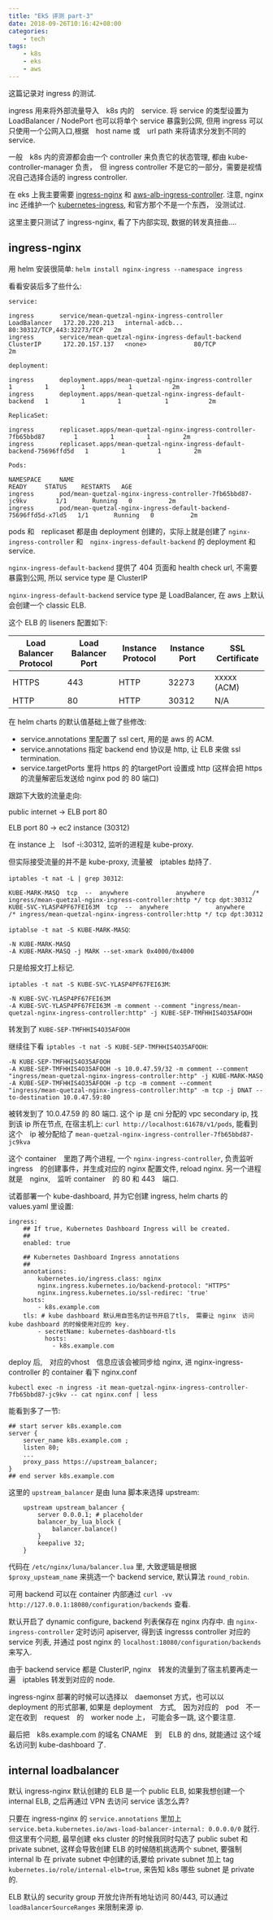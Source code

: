 ```yaml
---
title: "EkS 评测 part-3"
date: 2018-09-26T10:16:42+08:00
categories:
    - tech
tags:
    - k8s
    - eks
    - aws
---
```


这篇记录对 ingress 的测试.

ingress 用来将外部流量导入　k8s 内的　service. 将 service 的类型设置为 LoadBalancer / NodePort 也可以将单个 service 暴露到公网, 但用 ingress 可以只使用一个公网入口,根据　host name 或　url path 来将请求分发到不同的 service.

一般　k8s 内的资源都会由一个 controller 来负责它的状态管理, 都由 kube-controller-manager 负责，　但 ingress controller 不是它的一部分，需要是视情况自己选择合适的 ingress controller.

在 eks 上我主要需要 [ingress-nginx](https://github.com/kubernetes/ingress-nginx) 和 [aws-alb-ingress-controller](https://github.com/kubernetes-sigs/aws-alb-ingress-controller). 注意, nginx inc 还维护一个 [kubernetes-ingress](https://github.com/nginxinc/kubernetes-ingress), 和官方那个不是一个东西， 没测试过.

这里主要只测试了 ingress-nginx, 看了下内部实现, 数据的转发真扭曲....

## ingress-nginx

用 helm 安装很简单: `helm install nginx-ingress --namespace ingress`

看看安装后多了些什么:

    service:

    ingress       service/mean-quetzal-nginx-ingress-controller        LoadBalancer   172.20.220.213   internal-adcb...   80:30312/TCP,443:32273/TCP   2m
    ingress       service/mean-quetzal-nginx-ingress-default-backend   ClusterIP      172.20.157.137   <none>             80/TCP                       2m

    deployment:

    ingress       deployment.apps/mean-quetzal-nginx-ingress-controller        1         1         1            1           2m
    ingress       deployment.apps/mean-quetzal-nginx-ingress-default-backend   1         1         1            1           2m
    
    ReplicaSet:

    ingress       replicaset.apps/mean-quetzal-nginx-ingress-controller-7fb65bbd87        1         1         1         2m
    ingress       replicaset.apps/mean-quetzal-nginx-ingress-default-backend-75696ffd5d   1         1         1         2m

    Pods:

    NAMESPACE     NAME                                                              READY     STATUS    RESTARTS   AGE
    ingress       pod/mean-quetzal-nginx-ingress-controller-7fb65bbd87-jc9kv        1/1       Running   0          2m
    ingress       pod/mean-quetzal-nginx-ingress-default-backend-75696ffd5d-x7ld5   1/1       Running   0          2m

pods 和　replicaset 都是由 deployment 创建的，实际上就是创建了 `nginx-ingress-controller` 和　`nginx-ingress-default-backend` 的 deployment 和 service.

`nginx-ingress-default-backend` 提供了 404 页面和 health check url, 不需要暴露到公网, 所以 service type 是 ClusterIP

`nginx-ingress-default-backend` service type 是 LoadBalancer, 在 aws 上默认会创建一个 classic ELB.

这个 ELB 的 liseners 配置如下:


| Load Balancer Protocol | Load Balancer Port | Instance Protocol |  Instance Port  | SSL Certificate |
|------------------------|--------------------|-------------------|-----------------|-----------------|
| HTTPS                  | 443                | HTTP              | 32273           | xxxxx (ACM)         |
| HTTP                       | 80                    | HTTP                  | 30312                 | N/A                 |

在 helm charts 的默认值基础上做了些修改:

- service.annotations 里配置了 ssl cert, 用的是 aws 的 ACM.
- service.annotations 指定 backend end 协议是 http, 让 ELB 来做 ssl termination.
- service.targetPorts 里将 https 的 的targetPort 设置成 http (这样会把 https 的流量解密后发送给 nginx pod 的 80 端口)

跟踪下大致的流量走向:

public internet -> ELB port 80

ELB port 80 -> ec2 instance (30312)

在 instance 上　lsof -i:30312, 监听的进程是 kube-proxy.

但实际接受流量的并不是 kube-proxy, 流量被　iptables 劫持了.

`iptables -t nat -L | grep 30312`:

    KUBE-MARK-MASQ  tcp  --  anywhere             anywhere             /* ingress/mean-quetzal-nginx-ingress-controller:http */ tcp dpt:30312
    KUBE-SVC-YLASP4PF67FEI63M  tcp  --  anywhere             anywhere             /* ingress/mean-quetzal-nginx-ingress-controller:http */ tcp dpt:30312

`iptablse -t nat -S KUBE-MARK-MASQ`:

    -N KUBE-MARK-MASQ
    -A KUBE-MARK-MASQ -j MARK --set-xmark 0x4000/0x4000

只是给报文打上标记.

`iptables -t nat -S KUBE-SVC-YLASP4PF67FEI63M`:

    -N KUBE-SVC-YLASP4PF67FEI63M
    -A KUBE-SVC-YLASP4PF67FEI63M -m comment --comment "ingress/mean-quetzal-nginx-ingress-controller:http" -j KUBE-SEP-TMFHHIS4O35AFOOH

转发到了 `KUBE-SEP-TMFHHIS4O35AFOOH`

继续往下看 `iptables -t nat -S KUBE-SEP-TMFHHIS4O35AFOOH`:

    -N KUBE-SEP-TMFHHIS4O35AFOOH
    -A KUBE-SEP-TMFHHIS4O35AFOOH -s 10.0.47.59/32 -m comment --comment "ingress/mean-quetzal-nginx-ingress-controller:http" -j KUBE-MARK-MASQ
    -A KUBE-SEP-TMFHHIS4O35AFOOH -p tcp -m comment --comment "ingress/mean-quetzal-nginx-ingress-controller:http" -m tcp -j DNAT --to-destination 10.0.47.59:80

被转发到了 10.0.47.59 的 80 端口. 这个 ip 是 cni 分配的 vpc secondary ip, 找到该 ip 所在节点, 在宿主机上: `curl http://localhost:61678/v1/pods`, 能看到这个　ip 被分配给了 `mean-quetzal-nginx-ingress-controller-7fb65bbd87-jc9kva`

这个 container　里跑了两个进程, 一个 `nginx-ingress-controller`, 负责监听 ingress　的创建事件，并生成对应的 nginx 配置文件, reload nginx. 另一个进程就是　nginx,　监听 container　的 80 和 443　端口.

试着部署一个 kube-dashboard, 并为它创建 ingress, helm charts 的 values.yaml 里设置:

    ingress:
        ## If true, Kubernetes Dashboard Ingress will be created.
        ##
        enabled: true

        ## Kubernetes Dashboard Ingress annotations
        ##
        annotations:
            kubernetes.io/ingress.class: nginx
            nginx.ingress.kubernetes.io/backend-protocol: "HTTPS"
            nginx.ingress.kubernetes.io/ssl-redirec: 'true'
        hosts:
            - k8s.example.com
        tls: # kube dashboard 默认用自签名的证书开启了tls,　需要让 nginx　访问 kube dashboard 的时候使用对应的 key. 
            - secretName: kubernetes-dashboard-tls
              hosts:
                - k8s.example.com
 
deploy 后,　对应的vhost　信息应该会被同步给 nginx, 进 nginx-ingress-controller 的  container 看下 nginx.conf

`kubectl exec -n ingress -it mean-quetzal-nginx-ingress-controller-7fb65bbd87-jc9kv -- cat nginx.conf | less`

能看到多了一节:

    ## start server k8s.example.com
    server {
        server_name k8s.example.com ;
        listen 80;
        ...
        proxy_pass https://upstream_balancer;
    }
    ## end server k8s.example.com

这里的 `upstream_balancer` 是由 luna 脚本来选择 upstream:

    	upstream upstream_balancer {
            server 0.0.0.1; # placeholder
            balancer_by_lua_block {
                balancer.balance()
            }
            keepalive 32;
        }

代码在 `/etc/nginx/luna/balancer.lua` 里, 大致逻辑是根据 `$proxy_upsteam_name` 来挑选一个 backend service, 默认算法 `round_robin`.

可用 backend 可以在 container 内部通过 `curl -vv http://127.0.0.1:18080/configuration/backends` 查看.

默认开启了 dynamic configure, backend 列表保存在 nginx 内存中. 由 `nginx-ingress-controller` 定时访问 apiserver, 得到该 ingresss controller 对应的 service 列表, 并通过 post nginx 的 `localhost:18080/configuration/backends` 来写入.

由于 backend service 都是 ClusterIP, nginx　转发的流量到了宿主机要再走一遍　iptables 转发到对应的 node.

ingress-nginx 部署的时候可以选择以　daemonset 方式，也可以以 deployment 的形式部署, 如果是 deployment　方式,　因为对应的　pod　不一定在收到　request　的　worker node 上， 可能会多一跳, 这个要注意.

最后把　k8s.example.com 的域名 CNAME　到　ELB 的 dns, 就能通过 这个域名访问到 kube-dashboard 了.

## internal loadbalancer

默认 ingress-nginx 默认创建的 ELB 是一个 public ELB, 如果我想创建一个 internal ELB, 之后再通过 VPN 去访问 service 该怎么弄?

只要在 ingress-nginx 的 `service.annotations` 里加上 ` service.beta.kubernetes.io/aws-load-balancer-internal: 0.0.0.0/0` 就行. 但这里有个问题, 最早创建 eks cluster 的时候我同时勾选了 public subet 和 private subnet, 这样会导致创建 ELB 的时候随机挑选两个 subnet, 要强制 internal lb 在 private subnet 中创建的话,要给 private subnet 加上 tag `kubernetes.io/role/internal-elb=true`, 来告知 k8s 哪些 subnet 是 private 的.

ELB 默认的 security group 开放允许所有地址访问 80/443, 可以通过 `loadBalancerSourceRanges` 来限制来源 ip.